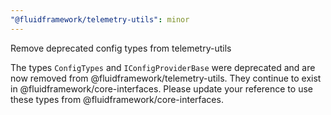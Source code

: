 ```yaml
---
"@fluidframework/telemetry-utils": minor
---
```


Remove deprecated config types from telemetry-utils

The types `ConfigTypes` and `IConfigProviderBase` were deprecated and are now removed from @fluidframework/telemetry-utils. They continue to exist in @fluidframework/core-interfaces. Please update your reference to use these types from @fluidframework/core-interfaces.
